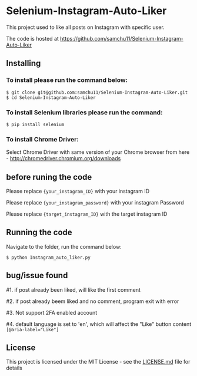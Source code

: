 # Selenium-Instagram-Auto-Liker

This project used to like all posts on Instagram with specific user. 

The code is hosted at https://github.com/samchu11/Selenium-Instagram-Auto-Liker

## Installing

### To install please run the command below:

    $ git clone git@github.com:samchu11/Selenium-Instagram-Auto-Liker.git
    $ cd Selenium-Instagram-Auto-Liker

### To install Selenium libraries please run the command:

	$ pip install selenium

### To install Chrome Driver:

Select Chrome Driver with same version of your Chrome browser from here - http://chromedriver.chromium.org/downloads

## before runing the code

Please replace `{your_instagram_ID}` with your instagram ID 

Please replace `{your_instagram_password}` with your instagram Password

Please replace `{target_instagram_ID}` with the target instagram ID 

## Running the code

Navigate to the folder, run the command below:
	
	$ python Instagram_auto_liker.py

## bug/issue found

#1. if post already been liked, will like the first comment

#2. if post already beem liked and no comment, program exit with error

#3. Not support 2FA enabled account

#4. default language is set to 'en', which will affect the "Like" button content `[@aria-label="Like"]`

## License

This project is licensed under the MIT License - see the [LICENSE.md](https://github.com/samchu11/Selenium-Instagram-Auto-Liker/blob/master/LICENSE) file for details
